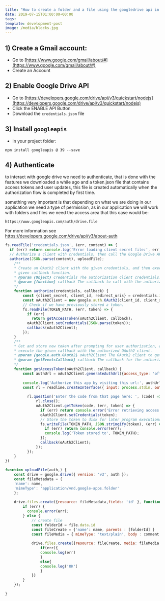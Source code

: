 ```yaml
---
title: "How to create a folder and a file using the googledrive api in nodejs"
date: 2019-07-15T01:00:00+00:00
tags: 
template: development-post
image: /media/blocks.jpg
---
```


## 1) Create a Gmail account:

- Go to [https://www.google.com/gmail/about/#](https://www.google.com/gmail/about/#)
- Create an Account

## 2) Enable Google Drive API

- Go to [https://developers.google.com/drive/api/v3/quickstart/nodejs](https://developers.google.com/drive/api/v3/quickstart/nodejs)
- Click the ENABLE API Button
- Download the `credentials.json` file

## 3) Install `googleapis`

- In your project folder:

`npm install googleapis @ 39 --save`

## 4) Authenticate

to interact with google drive we need to authenticate, that is done with the features we downloaded a while ago and a token.json file that contains access tokens and user updates, this file is created automatically when the authorization flow is completed by first time.

something very important is that depending on what we are doing in our application we need a type of permission, as in our application we will work with folders and files we need the access area that this case would be: 

`https://www.googleapis.com/auth/drive.file`

For more information see https://developers.google.com/drive/api/v3/about-auth

```javascript
fs.readFile('credentials.json', (err, content) => {
  if (err) return console.log('Error loading client secret file:', err);
  // Authorize a client with credentials, then call the Google Drive API.
  authorize(JSON.parse(content), uploadFile);
    /**
    * Create an OAuth2 client with the given credentials, and then execute the
    * given callback function.
    * @param {Object} credentials The authorization client credentials.
    * @param {function} callback The callback to call with the authorized client.
    */
    function authorize(credentials, callback) {
        const {client_secret, client_id, redirect_uris} = credentials.installed;
        const oAuth2Client = new google.auth.OAuth2(client_id, client_secret, redirect_uris[0]);
        // Check if we have previously stored a token.
        fs.readFile(TOKEN_PATH, (err, token) => {
          if (err) 
            return getAccessToken(oAuth2Client, callback);
          oAuth2Client.setCredentials(JSON.parse(token));
          callback(oAuth2Client);
        });
    }
    /**
    * Get and store new token after prompting for user authorization, and then
    * execute the given callback with the authorized OAuth2 client.
    * @param {google.auth.OAuth2} oAuth2Client The OAuth2 client to get token for.
    * @param {getEventsCallback} callback The callback for the authorized client.
    */
    function getAccessToken(oAuth2Client, callback) {
        const authUrl = oAuth2Client.generateAuthUrl({access_type: 'offline',scope: SCOPES,});
    
        console.log('Authorize this app by visiting this url:', authUrl);
        const rl = readline.createInterface({ input: process.stdin, output: process.stdout, });
        
          rl.question('Enter the code from that page here: ', (code) => {
              rl.close();
              oAuth2Client.getToken(code, (err, token) => {
                if (err) return console.error('Error retrieving access token', err);
                oAuth2Client.setCredentials(token);
                // Store the token to disk for later program executions
                fs.writeFile(TOKEN_PATH, JSON.stringify(token), (err) => {
                  if (err) return console.error(err);
                  console.log('Token stored to', TOKEN_PATH);
                });
                callback(oAuth2Client);
              });
          });
    }
})
    
function uploadFile(auth,) {
    const drive = google.drive({ version: 'v3', auth });
    const fileMetadata = {
    'name': name,
    'mimeType': 'application/vnd.google-apps.folder'
    };
    
    drive.files.create({resource: fileMetadata,fields: 'id' }, function (err, file) {
        if (err) {
          console.error(err);
        } else {
            // create file
            const folderId = file.data.id
            const fileCreate = {'name': name, parents : [folderId] }
            const fileMedia = { mimeType: 'text/plain', body : comment }
            
            drive.files.create({resource: fileCreate, media: fileMedia, fields: 'id'},function (err) {
                if(err){
                console.log(err)
                }
                else{
                console.log('OK')
                }
            })
        }
    });
            
}
```
